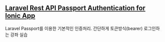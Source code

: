 ## [Laravel Rest API Passport Authentication for Ionic App](https://medium.com/@flicher/laravel-rest-api-passport-authentication-for-ionic-app-3934713bcdf7) 
Laravel Passport를 이용한 기본적인  인증처리. 간단하게 토큰방식(bearer) 로그인하는 강좌 실습
